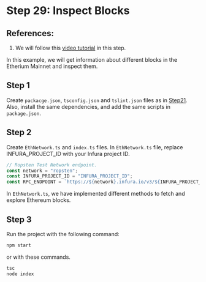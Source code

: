# Step 29: Inspect Blocks

## References:

1.  We will follow this [video tutorial](https://www.youtube.com/watch?v=DFCCcgr9dAQ&list=PLS5SEs8ZftgXlCGXNfzKdq7nGBcIaVOdN&index=7) in this step.

In this example, we will get information about different blocks in the Etherium Mainnet and inspect them.

## Step 1

Create `packacge.json`, `tsconfig.json` and `tslint.json` files as in [Step21](../step21_web3_node_getbalance). Also, install the same dependencies, and add the same scripts in `package.json`.

## Step 2

Create `EthNetwork.ts` and `index.ts` files. In `EthNetwork.ts` file, replace INFURA_PROJECT_ID with your Infura project ID.

```ts
// Ropsten Test Network endpoint.
const network = "ropsten";
const INFURA_PROJECT_ID = "INFURA_PROJECT_ID";
const RPC_ENDPOINT = `https://${network}.infura.io/v3/${INFURA_PROJECT_ID}`;
```

In `EthNetwork.ts`, we have implemented different methods to fetch and explore Ethereum blocks.

## Step 3

Run the project with the following command:

```bash
npm start
```

or with these commands.

```bash
tsc
node index
```
